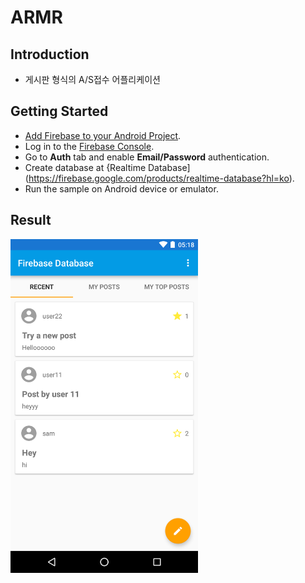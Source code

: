 ARMR
=============================

Introduction
------------

- 게시판 형식의 A/S접수 어플리케이션

Getting Started
---------------

- [Add Firebase to your Android Project](https://firebase.google.com/docs/android/setup).
- Log in to the [Firebase Console](https://console.firebase.google.com).
- Go to **Auth** tab and enable **Email/Password** authentication.
- Create database at {Realtime Database](https://firebase.google.com/products/realtime-database?hl=ko).
- Run the sample on Android device or emulator.

Result
-----------
<img src="app/src/screen.png" height="534" width="300"/>



